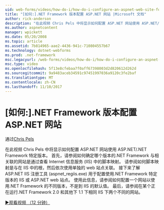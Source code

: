 ```yaml
---
uid: web-forms/videos/how-do-i/how-do-i-configure-an-aspnet-web-site-for-a-net-framework-version
title: "[如何:].NET Framework 版本配置 ASP.NET 网站 |Microsoft 文档"
author: rick-anderson
description: "在此视频 Chris Pels 中将显示如何配置 ASP.NET 网站使用 ASP.NET/.NET Framework 特定版本。 首先，请参阅如何识别哪些 v..."
ms.author: aspnetcontent
manager: wpickett
ms.date: 05/20/2008
ms.topic: article
ms.assetid: 7b814965-aae2-4436-941c-710804557b67
ms.technology: dotnet-webforms
ms.prod: .net-framework
msc.legacyurl: /web-forms/videos/how-do-i/how-do-i-configure-an-aspnet-web-site-for-a-net-framework-version
msc.type: video
ms.openlocfilehash: 5f13e8cfebaa7f0aff67398003d2d820612d262d
ms.sourcegitcommit: 9a9483aceb34591c97451997036a9120c3fe2baf
ms.translationtype: MT
ms.contentlocale: zh-CN
ms.lasthandoff: 11/10/2017
---
```

<a name="how-do-i-configure-an-aspnet-web-site-for-a-net-framework-version"></a>[如何:].NET Framework 版本配置 ASP.NET 网站
====================
通过[Chris Pels](https://twitter.com/chrispels)

在此视频 Chris Pels 中将显示如何配置 ASP.NET 网站使用 ASP.NET/.NET Framework 特定版本。 首先，请参阅如何确定哪个版本的.NET Framework 与相关联的网站是通过查看 Internet 信息服务 (IIS) 中的脚本映射。 请参阅如何脚本映射是与在 IIS 中的根，然后依次使用单独的 web 站点关联。 接下来了解 ASP.NET IIS 注册工具 (aspnet\_regiis.exe) 用于配置使用.NET Framework 特定版本的 IIS 或 ASP.NET web 站点。 使用此信息，请参阅如何配置一个网站以使用.NET Framework 的不同版本，不是到 IIS 的默认值。 最后，请参阅在某个正在运行.NET Framework 2.0 和其他下 1.1 下相同 IIS 下两个不同的网站。

[&#9654;观看视频 （12 分钟）](https://channel9.msdn.com/Blogs/ASP-NET-Site-Videos/how-do-i-configure-an-aspnet-web-site-for-a-net-framework-version)
